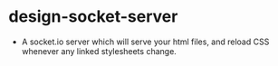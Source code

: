 design-socket-server
====================

* A socket.io server which will serve your html files, and reload CSS whenever any linked stylesheets change.
